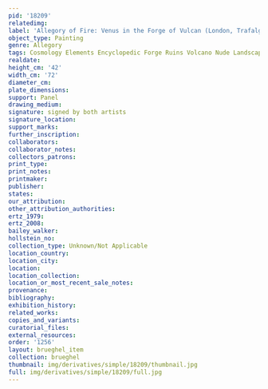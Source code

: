 ```yaml
---
pid: '18209'
relatedimg: 
label: 'Allegory of Fire: Venus in the Forge of Vulcan (London, Trafalgar Galleries)'
object_type: Painting
genre: Allegory
tags: Cosmology Elements Encyclopedic Forge Ruins Volcano Nude Landscape Armor
realdate: 
height_cm: '42'
width_cm: '72'
diameter_cm: 
plate_dimensions: 
support: Panel
drawing_medium: 
signature: signed by both artists
signature_location: 
support_marks: 
further_inscription: 
collaborators: 
collaborator_notes: 
collectors_patrons: 
print_type: 
print_notes: 
printmaker: 
publisher: 
states: 
our_attribution: 
other_attribution_authorities: 
ertz_1979: 
ertz_2008: 
bailey_walker: 
hollstein_no: 
collection_type: Unknown/Not Applicable
location_country: 
location_city: 
location: 
location_collection: 
location_or_most_recent_sale_notes: 
provenance: 
bibliography: 
exhibition_history: 
related_works: 
copies_and_variants: 
curatorial_files: 
external_resources: 
order: '1256'
layout: brueghel_item
collection: brueghel
thumbnail: img/derivatives/simple/18209/thumbnail.jpg
full: img/derivatives/simple/18209/full.jpg
---
```

